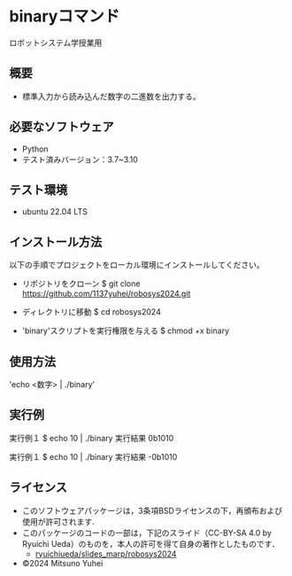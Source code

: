 # binaryコマンド
ロボットシステム学授業用

## 概要

- 標準入力から読み込んだ数字の二進数を出力する。

## 必要なソフトウェア
- Python
- テスト済みバージョン：3.7~3.10

## テスト環境
- ubuntu 22.04 LTS

## インストール方法

以下の手順でプロジェクトをローカル環境にインストールしてください。

- リポジトリをクローン
$ git clone https://github.com/1137yuhei/robosys2024.git

- ディレクトリに移動
$ cd robosys2024

- 'binary'スクリプトを実行権限を与える
$ chmod +x binary

## 使用方法

'echo <数字> | ./binary'

## 実行例

実行例１
$ echo 10 | ./binary
実行結果
0b1010

実行例１
$ echo 10 | ./binary
実行結果
-0b1010

## ライセンス
- このソフトウェアパッケージは，3条項BSDライセンスの下，再頒布および使用が許可されます.
- このパッケージのコードの一部は，下記のスライド（CC-BY-SA 4.0 by Ryuichi Ueda）のものを，本人の許可を得て自身の著作としたものです．
    - [ryuichiueda/slides_marp/robosys2024](https://github.com/ryuichiueda/slides_marp/tree/master/robosys2024)
- ©2024 Mitsuno Yuhei
